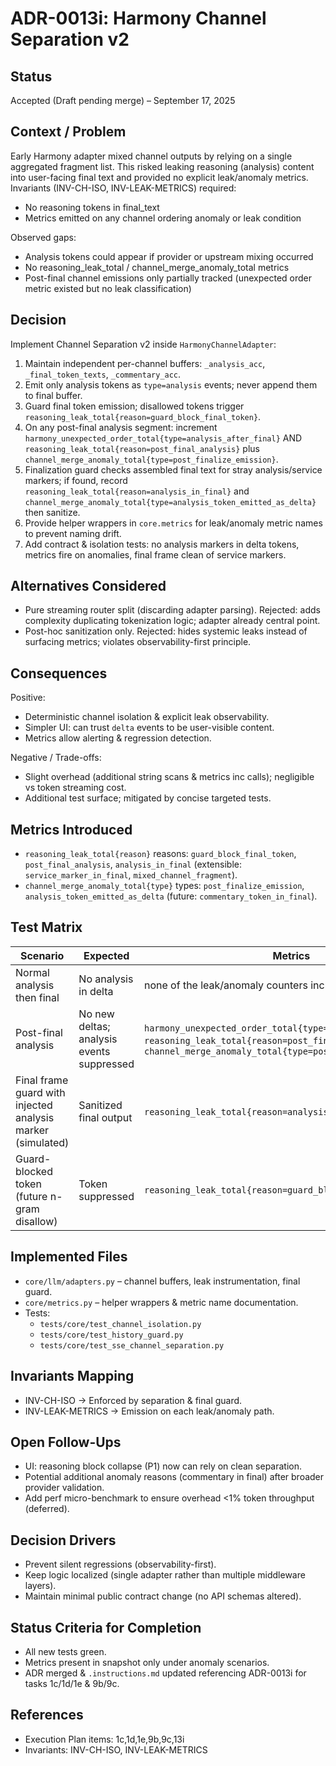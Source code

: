 # ADR-0013i: Harmony Channel Separation v2

## Status
Accepted (Draft pending merge) – September 17, 2025

## Context / Problem
Early Harmony adapter mixed channel outputs by relying on a single aggregated fragment list. This risked leaking reasoning (analysis) content into user-facing final text and provided no explicit leak/anomaly metrics. Invariants (INV-CH-ISO, INV-LEAK-METRICS) required:
- No reasoning tokens in final_text
- Metrics emitted on any channel ordering anomaly or leak condition

Observed gaps:
- Analysis tokens could appear if provider or upstream mixing occurred
- No reasoning_leak_total / channel_merge_anomaly_total metrics
- Post-final channel emissions only partially tracked (unexpected order metric existed but no leak classification)

## Decision
Implement Channel Separation v2 inside `HarmonyChannelAdapter`:
1. Maintain independent per-channel buffers: `_analysis_acc`, `_final_token_texts`, `_commentary_acc`.
2. Emit only analysis tokens as `type=analysis` events; never append them to final buffer.
3. Guard final token emission; disallowed tokens trigger `reasoning_leak_total{reason=guard_block_final_token}`.
4. On any post-final analysis segment: increment `harmony_unexpected_order_total{type=analysis_after_final}` AND `reasoning_leak_total{reason=post_final_analysis}` plus `channel_merge_anomaly_total{type=post_finalize_emission}`.
5. Finalization guard checks assembled final text for stray analysis/service markers; if found, record `reasoning_leak_total{reason=analysis_in_final}` and `channel_merge_anomaly_total{type=analysis_token_emitted_as_delta}` then sanitize.
6. Provide helper wrappers in `core.metrics` for leak/anomaly metric names to prevent naming drift.
7. Add contract & isolation tests: no analysis markers in delta tokens, metrics fire on anomalies, final frame clean of service markers.

## Alternatives Considered
- Pure streaming router split (discarding adapter parsing). Rejected: adds complexity duplicating tokenization logic; adapter already central point.
- Post-hoc sanitization only. Rejected: hides systemic leaks instead of surfacing metrics; violates observability-first principle.

## Consequences
Positive:
- Deterministic channel isolation & explicit leak observability.
- Simpler UI: can trust `delta` events to be user-visible content.
- Metrics allow alerting & regression detection.

Negative / Trade-offs:
- Slight overhead (additional string scans & metrics inc calls); negligible vs token streaming cost.
- Additional test surface; mitigated by concise targeted tests.

## Metrics Introduced
- `reasoning_leak_total{reason}` reasons: `guard_block_final_token`, `post_final_analysis`, `analysis_in_final` (extensible: `service_marker_in_final`, `mixed_channel_fragment`).
- `channel_merge_anomaly_total{type}` types: `post_finalize_emission`, `analysis_token_emitted_as_delta` (future: `commentary_token_in_final`).

## Test Matrix
| Scenario | Expected | Metrics |
|----------|----------|---------|
| Normal analysis then final | No analysis in delta | none of the leak/anomaly counters increment |
| Post-final analysis | No new deltas; analysis events suppressed | `harmony_unexpected_order_total{type=analysis_after_final}`, `reasoning_leak_total{reason=post_final_analysis}`, `channel_merge_anomaly_total{type=post_finalize_emission}` |
| Final frame guard with injected analysis marker (simulated) | Sanitized final output | `reasoning_leak_total{reason=analysis_in_final}` + anomaly |
| Guard-blocked token (future n-gram disallow) | Token suppressed | `reasoning_leak_total{reason=guard_block_final_token}` |

## Implemented Files
- `core/llm/adapters.py` – channel buffers, leak instrumentation, final guard.
- `core/metrics.py` – helper wrappers & metric name documentation.
- Tests:
  - `tests/core/test_channel_isolation.py`
  - `tests/core/test_history_guard.py`
  - `tests/core/test_sse_channel_separation.py`

## Invariants Mapping
- INV-CH-ISO → Enforced by separation & final guard.
- INV-LEAK-METRICS → Emission on each leak/anomaly path.

## Open Follow-Ups
- UI: reasoning block collapse (P1) now can rely on clean separation.
- Potential additional anomaly reasons (commentary in final) after broader provider validation.
- Add perf micro-benchmark to ensure overhead <1% token throughput (deferred).

## Decision Drivers
- Prevent silent regressions (observability-first).
- Keep logic localized (single adapter rather than multiple middleware layers).
- Maintain minimal public contract change (no API schemas altered).

## Status Criteria for Completion
- All new tests green.
- Metrics present in snapshot only under anomaly scenarios.
- ADR merged & `.instructions.md` updated referencing ADR-0013i for tasks 1c/1d/1e & 9b/9c.

## References
- Execution Plan items: 1c,1d,1e,9b,9c,13i
- Invariants: INV-CH-ISO, INV-LEAK-METRICS
